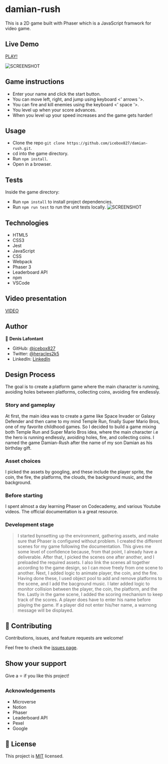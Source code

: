 # damian-rush

This is a 2D game built with Phaser which is a JavaScript framwork for video game.

## Live Demo

[PLAY!](https://lucid-joliot-e8cdf9.netlify.app/)

![SCREENSHOT](app_screeshot.png)

## Game instructions

- Enter your name and click the start button.
- You can move left, right, and jump using keyboard <' arrows '>.
- You can fire and kill enemies using the keyboard <' space '>.
- You level up when your score advances.
- When you level up your speed increases and the game gets harder!

## Usage

- Clone the repo  ```git clone https://github.com/icebox827/damian-rush.git```.
- cd into the game directory.
- Run  ```npm install```.
- Open in a browser.

## Tests

Inside the game directory:

- Run  ```npm install``` to install project dependencies.
- Run ```npm run test``` to run the unit tests locally.
![SCREENSHOT](./tests.png)

## Technologies

- HTML5
- CSS3
- Jest
- JavaScript
- CSS
- Webpack
- Phaser 3
- Leaderboard API
- npm
- VSCode

## Video presentation

[VIDEO](https://www.loom.com/share/60052d21d7a14defb7b3d9c7a7a9ad35)

## Author

👤 **Denis Lafontant**

- GitHub: [@icebox827](https://github.com/icebox827)
- Twitter: [@heracles2k5](https://twitter.com/@heracles2k5)
- LinkedIn: [LinkedIn](https://www.linkedin.com/in/denis-lafontant/)

## Design Process

The goal is to create a platform game where the main character is running, avoiding holes between platforms, collecting coins, avoiding fire endlessly.

### Story and gameplay

At first, the main idea was to create a game like Space Invader or Galaxy Defender and then came to my mind Temple Run, finally Super Mario Bros, one of my favorite childhood games.
So I decided to build a game mixing both Temple Run and Super Mario Bros idea, where the main character i.e the hero is running endlessly, avoiding holes, fire, and collecting coins.
I named the game Damian-Rush after the name of my son Damian as his birthday gift.

### Asset choices

I picked the assets by googling, and these include the player sprite, the coin, the fire, the platforms, the clouds, the background music, and the background.

### Before starting

I spent almost a day learning Phaser on Codecademy, and various Youtube videos. The official documentation is a great resource.

### Development stage
<!--Begin -->

> I started bynsetting up the environment, gathering assets, and make sure that Phaser is configured without problem.
> I created the different scenes for my game following the documentation. This gives me some level of confidence because, from that point, I already have a deliverable.
> After that, I picked the scenes one after another, and I preloaded the required assets. I also link the scenes all together according to the game design, so I can move freely from one scene to another.
> Next, I added logic to animate player, the coin, and the fire. Having done these, I used object pool to add and remove platforms to the scene, and I add the bacground music.
> I later added logic to monitor collision between the player, the coin, the platform, and the fire. Lastly in the game scene, I added the scoring mechanism to keep track of the scores.
> A player does have to enter his name before playing the game. If a player did not enter his/her name, a warnong message will be displayed.

<!-- End -->

## 🤝 Contributing

Contributions, issues, and feature requests are welcome!

Feel free to check the [issues page](https://github.com/icebox827/damian-rush/issues/2).

## Show your support

Give a ⭐️ if you like this project!

### Acknowledgements

- Microverse
- Notion
- Phaser
- Leaderboard API
- Pexel
- Google

## 📝 License

This project is [MIT](LICENSE) licensed.
